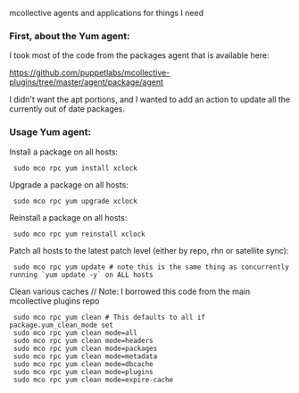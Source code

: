 mcollective agents and applications for things I need

### First, about the Yum agent:
I took most of the code from the packages agent that is available here:

  https://github.com/puppetlabs/mcollective-plugins/tree/master/agent/package/agent

I didn't want the apt portions, and I wanted to add an action to update all the currently out of date packages.

### Usage Yum agent:

Install a package on all hosts:

     sudo mco rpc yum install xclock

Upgrade a package on all hosts:

     sudo mco rpc yum upgrade xclock

Reinstall a package on all hosts:

     sudo mco rpc yum reinstall xclock

Patch all hosts to the latest patch level (either by repo, rhn or satellite sync):

     sudo mco rpc yum update # note this is the same thing as concurrently running `yum update -y` on ALL hosts 

Clean various caches // Note: I borrowed this code from the main mcollective plugins repo 

     sudo mco rpc yum clean # This defaults to all if package.yum_clean_mode set
     sudo mco rpc yum clean mode=all
     sudo mco rpc yum clean mode=headers
     sudo mco rpc yum clean mode=packages
     sudo mco rpc yum clean mode=metadata
     sudo mco rpc yum clean mode=dbcache
     sudo mco rpc yum clean mode=plugins
     sudo mco rpc yum clean mode=expire-cache
  

